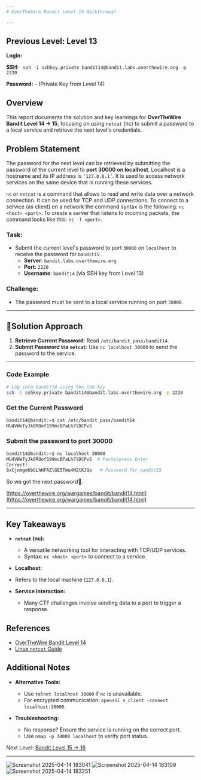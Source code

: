```yaml
---
# OverTheWire Bandit Level 14 Walkthrough

---
```

## **Previous Level:** Level 13

**Login:**

**SSH:** ` ssh -i sshkey.private bandit14@bandit.labs.overthewire.org -p 2220`

**Password:** - (Private Key from Level 14)


## **Overview**  
This report documents the solution and key learnings for **OverTheWire Bandit Level 14 → 15**, focusing on using `netcat` (nc) to submit a password to a local service and retrieve the next level's credentials.

## **Problem Statement**
The password for the next level can be retrieved by submitting the password of the current level to **port 30000 on localhost**.
Localhost is a hostname and its IP address is `‘127.0.0.1’`. It is used to access network services on the same device that is running these services.

`nc` or `netcat` is a command that allows to read and write data over a network connection. It can be used for TCP and UDP connections. To connect to a service (as client) on a network the command syntax is the following: `nc <host> <port>`. To create a server that listens to incoming packets, the command looks like this: `nc -l <port>`.


### **Task**:
- Submit the current level's password to port `30000` on `localhost` to receive the password for `bandit15`.
  - **Server**: `bandit.labs.overthewire.org`  
  - **Port**: `2220`  
  - **Username**: `bandit14` (via SSH key from Level 13)


### **Challenge**:  
- The password must be sent to a local service running on port `30000`. 

---

## 🚀**Solution Approach**
1. **Retrieve Current Password**: Read `/etc/bandit_pass/bandit14`.  
2. **Submit Password via `netcat`**: Use `nc localhost 30000` to send the password to the service.

---


### **Code Example** 

```bash
# Log into bandit14 using the SSH key
ssh -i sshkey.private bandit14@bandit.labs.overthewire.org -p 2220
```

### Get the Current Password
```bash
bandit14@bandit:~$ cat /etc/bandit_pass/bandit14
MU4VWeTyJk8ROof199mcBPaLh7lDCPvS
```

### Submit the password to port 30000
```bash
bandit14@bandit:~$ nc localhost 30000
MU4VWeTyJk8ROof199mcBPaLh7lDCPvS  # Paste/press Enter
Correct!
8xCjnmgoKbGLhHFAZlGE5Tmu4M2tKJQo   # Password for bandit15
```

So we got the next password🎉.

[https://overthewire.org/wargames/bandit/bandit14.html](https://overthewire.org/wargames/bandit/bandit14.html)

---

## Key Takeaways

- **`netcat` (nc):**
  - A versatile networking tool for interacting with TCP/UDP services.
  - Syntax: `nc <host> <port>` to connect to a service.

- **Localhost:**
- Refers to the local machine (`127.0.0.1`).

- **Service Interaction:**
  - Many CTF challenges involve sending data to a port to trigger a response.
 
  
## References
- [OverTheWire Bandit Level 14](https://overthewire.org/wargames/bandit/bandit14.html)
- [Linux `netcat` Guide](https://linux.die.net/man/1/nc)


 ## Additional Notes
 - **Alternative Tools:**
    - Use `telnet localhost 30000` if `nc` is unavailable.
    - For encrypted communication: `openssl s_client -connect localhost:30000`.

- **Troubleshooting:**
  - No response? Ensure the service is running on the correct port.
  - Use `nmap -p 30000 localhost` to verify port status.

Next Level: [Bandit Level 15 → 16](https://github.com/deejonsen/OverTheWire-Bandit-Games/blob/main/Bandit_Level_15.md)

---


![Screenshot 2025-04-14 183041](https://github.com/user-attachments/assets/25739f9e-2056-4ec4-a1a8-a38984fd3ae2)
![Screenshot 2025-04-14 183109](https://github.com/user-attachments/assets/a1451847-e422-47ee-ab91-f79b3b5eaf6a)
![Screenshot 2025-04-14 183251](https://github.com/user-attachments/assets/f29d1985-a25f-4b43-9a0e-3f54f8f4223c)
